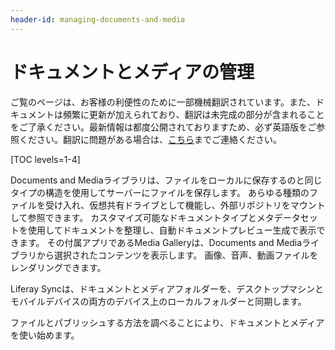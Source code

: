 ```yaml
---
header-id: managing-documents-and-media
---
```


# ドキュメントとメディアの管理

<p class="alert alert-info"><span class="wysiwyg-color-blue120">ご覧のページは、お客様の利便性のために一部機械翻訳されています。また、ドキュメントは頻繁に更新が加えられており、翻訳は未完成の部分が含まれることをご了承ください。最新情報は都度公開されておりますため、必ず英語版をご参照ください。翻訳に問題がある場合は、<a href="mailto:support-content-jp@liferay.com">こちら</a>までご連絡ください。</span></p>

[TOC levels=1-4]

Documents and Mediaライブラリは、ファイルをローカルに保存するのと同じタイプの構造を使用してサーバーにファイルを保存します。 あらゆる種類のファイルを受け入れ、仮想共有ドライブとして機能し、外部リポジトリをマウントして参照できます。 カスタマイズ可能なドキュメントタイプとメタデータセットを使用してドキュメントを整理し、自動ドキュメントプレビュー生成で表示できます。 その付属アプリであるMedia Galleryは、Documents and Mediaライブラリから選択されたコンテンツを表示します。 画像、音声、動画ファイルをレンダリングできます。

Liferay Syncは、ドキュメントとメディアフォルダーを、デスクトップマシンとモバイルデバイスの両方のデバイス上のローカルフォルダーと同期します。

ファイルとパブリッシュする方法を調べることにより、ドキュメントとメディアを使い始めます。
